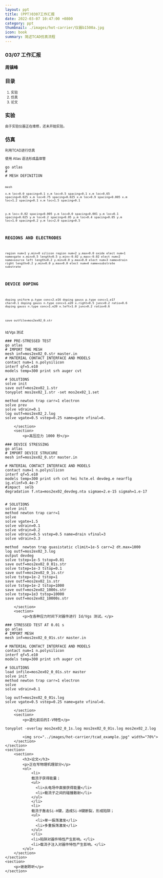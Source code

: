 ```yaml
---
layout: ppt
title: (PPT)0307工作汇报
date: 2022-03-07 10:47:00 +0800
category: ppt
thumbnail: ./images/hot-carrier/仪器b1500a.jpg
icon: book
summary: 简述TCAD仿真流程
---
```


<style>
    .twocolumn {
      display: grid;
      grid-template-columns: 1fr 1fr;
      grid-gap: 10px;
      text-align: center;
    }
    p {
      font-size: 80%;
      text-align: left;
    }
    table, ul, ol {
      font-size: 80%;
    }
</style>

<div class="reveal">
  <div class="slides">
    <!-- 标题 -->
    <section>
      <h3>03/07 工作汇报</h3>
      <h4>周镇峰</h4>
    </section>
    <section>
      <h3>目录</h3>
      <ol>
        <li>实验</li>
        <li>仿真</li>
        <li>论文</li>
      </ol>
    </section>
    <!-- 物理模型 -->
    <section>
        <section>
            <h3>实验</h3>
            <p>由于实验仪器正在维修，还未开始实验。</p>
        </section>
    </section>
    <section>
        <section>
            <h3>仿真</h3>
            <p>利用TCAD进行仿真</p>
        </section>
        <section>
            <p>使用 Atlas 语法形成晶体管</p>
<!--代码-->
<pre><code data-line-numbers>go atlas
#
# MESH DEFINITION

mesh    
x.m loc=0.0   spacing=0.1
x.m loc=0.5   spacing=0.1 
x.m loc=0.65   spacing=0.025 
x.m loc=0.75  spacing=0.025
x.m loc=0.9   spacing=0.005
x.m loc=1.2   spacing=0.1
x.m loc=1.5   spacing=0.1

y.m loc=-0.02 spacing=0.005
y.m loc=0.0   spacing=0.001
y.m loc=0.1  spacing=0.025
y.m loc=0.2  spacing=0.05
y.m loc=0.4   spacing=0.05
y.m loc=1.0   spacing=0.2
y.m loc=2.0   spacing=0.5

# REGIONS AND ELECTRODES
region num=1 y.min=0 silicon
region num=2 y.max=0.0 oxide
elect num=1 name=gate x.min=0.5 length=0.5 y.min=-0.02 y.max=-0.02
elect num=2 name=source left    length=0.2 y.min=0.0 y.max=0.0
elect num=3 name=drain  right   length=0.2 y.min=0.0 y.max=0.0
elect num=4 name=substrate substrate
# DEVICE DOPING
doping uniform p.type conc=2.e16
doping gauss p.type conc=1.e17 char=0.1
doping gauss n.type conc=1.e20 x.right=0.5 junc=0.2 ratio=0.6
doping gauss n.type conc=1.e20 x.left=1.0 junc=0.2 ratio=0.6

save outfile=mos2ex02_0.str
</code></pre>
        </section>
        <section>
            <p>Id/Vgs 测试</p>
<!--代码-->
<pre><code data-line-numbers>### PRE-STRESSED TEST
go atlas
# IMPORT THE MESH
mesh inf=mos2ex02_0.str master.in
# MATERIAL CONTACT INTERFACE AND MODELS
contact num=1 n.polysilicon
interf qf=5.e10
models temp=300 print srh auger cvt  

# SOLUTIONS
solve init 
save outf=mos2ex02_1.str 
tonyplot mos2ex02_1.str -set mos2ex02_1.set

method newton trap carr=1 electron
solve prev
solve vdrain=0.1
log outf=mos2ex02_2.log
solve vgate=0.5 vstep=0.25 name=gate vfinal=6.
</code></pre>
        </section>
        <section>
            <p>高压应力 1000 秒</p>
<!--代码-->
<pre><code data-line-numbers>### DEVICE STRESSING
go atlas
# IMPORT DEVICE STRUCURE
mesh inf=mos2ex02_0.str master.in

# MATERIAL CONTACT INTERFACE AND MODELS
contact num=1 n.polysilicon
interf qf=5.e10
models temp=300 print srh cvt hei hcte.el devdeg.e nearflg ig.elinf=9.4e-7
#impact  selb
degradation f.nta=mos2ex02_devdeg.nta sigmae=2.e-15 sigmah=1.e-17

 
# SOLUTIONS
solve init
method newton trap carr=1
solve
solve vgate=1.5
solve vdrain=0.1
solve vdrain=0.2
solve vdrain=0.5 vstep=0.5 name=drain vfinal=3
solve vdrain=3.3

method  newton trap quasistatic climit=1e-5 carr=2 dt.max=1000
log outf=mos2ex02_3.log
output devdeg
solve tstep=1e-5 tstop=0.01 
save outf=mos2ex02_0_01s.str
solve tstep=1e-3 tstop=0.1 
save outf=mos2ex02_0_1s.str
solve tstep=1e-2 tstop=1 
save outf=mos2ex02_1s.str
solve tstep=1e-2 tstop=1000 
save outf=mos2ex02_1000s.str
solve tstep=1e3 tstop=10000 
save outf=mos2ex02_10000s.str
</code></pre>
        </section>
        <section>
            <p>在各种应力时间下对器件进行 Id/Vgs 测试。</p>
<!--代码-->
<pre><code data-line-numbers>### STRESSED TEST AT 0.01 s
go atlas
# IMPORT MESH
mesh inf=mos2ex02_0_01s.str master.in

# MATERIAL CONTACT INTERFACE AND MODELS
contact num=1 n.polysilicon
interf qf=5.e10
models temp=300 print srh auger cvt  

# SOLUTIONS
load infile=mos2ex02_0_01s.str master
solve init 
method newton trap carr=1 electron
solve
solve vdrain=0.1

log outf=mos2ex02_0_01s.log
solve vgate=0.5 vstep=0.25 name=gate vfinal=6.
</code></pre>
        </section>
        <section>
            <p>退化前后的I-V特性</p>
<pre><code data-line-numbers>tonyplot -overlay mos2ex02_0_1s.log mos2ex02_0_01s.log mos2ex02_2.log
</code></pre>
            <img src="../images/hot-carrier/tcad_example.jpg" width="70%">
        </section>
    </section>
    <section>
        <section>
            <h3>论文</h3>
            <p>正在写物理机理部分</p>
            <ol>
                <li>
                载流子获得能量；
                <ul>
                  <li>从电场中直接获得能量</li>
                  <li>载流子之间的碰撞散射</li>
                </ul>
                </li>
                <li>
                载流子轰击Si-H键，造成Si-H键断裂，形成陷阱；
                <ul>
                  <li>单一振荡激发</li>
                  <li>多重振荡激发</li>
                </ul>
                </li>
                <li>陷阱对器件特性产生影响。</li>
                <li>载流子注入对器件特性产生影响。</li>
            </ol>
        </section>
    </section>
    <section>
        <p>谢谢聆听</p>
    </section>
  </div>
</div>